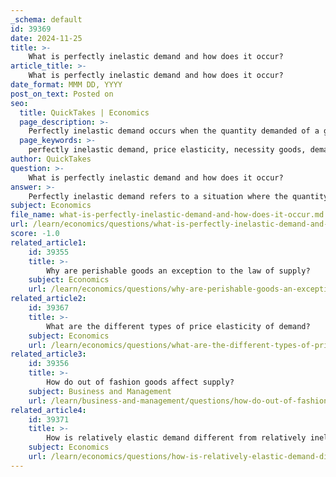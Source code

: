 ```yaml
---
_schema: default
id: 39369
date: 2024-11-25
title: >-
    What is perfectly inelastic demand and how does it occur?
article_title: >-
    What is perfectly inelastic demand and how does it occur?
date_format: MMM DD, YYYY
post_on_text: Posted on
seo:
  title: QuickTakes | Economics
  page_description: >-
    Perfectly inelastic demand occurs when the quantity demanded of a good remains constant regardless of price changes, typically for necessities with no substitutes, represented graphically by a vertical demand curve.
  page_keywords: >-
    perfectly inelastic demand, price elasticity, necessity goods, demand curve, vertical demand curve, insulin, essential goods, no substitutes
author: QuickTakes
question: >-
    What is perfectly inelastic demand and how does it occur?
answer: >-
    Perfectly inelastic demand refers to a situation where the quantity demanded of a good or service remains constant, regardless of changes in its price. This means that consumers will purchase the same amount of the product no matter how much the price increases or decreases. In graphical terms, this is represented by a vertical demand curve, indicating that the price elasticity of demand is equal to zero ($E_p = 0$).\n\nThis phenomenon typically occurs in cases where the product is a necessity and has no close substitutes. For example, life-saving medications like insulin for diabetics exemplify perfectly inelastic demand. Individuals who rely on insulin must purchase it regardless of price changes, as there are no alternative treatments available. Other examples may include essential goods such as certain types of food or water, where consumers cannot reduce their consumption even if prices rise significantly.\n\nIn summary, perfectly inelastic demand occurs under the following conditions:\n1. The good is a necessity with no substitutes.\n2. Consumers are willing to pay any price to obtain the good, as it is essential for their well-being or survival.\n3. The demand curve is represented as a vertical line, indicating that quantity demanded does not change with price fluctuations.
subject: Economics
file_name: what-is-perfectly-inelastic-demand-and-how-does-it-occur.md
url: /learn/economics/questions/what-is-perfectly-inelastic-demand-and-how-does-it-occur
score: -1.0
related_article1:
    id: 39355
    title: >-
        Why are perishable goods an exception to the law of supply?
    subject: Economics
    url: /learn/economics/questions/why-are-perishable-goods-an-exception-to-the-law-of-supply
related_article2:
    id: 39367
    title: >-
        What are the different types of price elasticity of demand?
    subject: Economics
    url: /learn/economics/questions/what-are-the-different-types-of-price-elasticity-of-demand
related_article3:
    id: 39356
    title: >-
        How do out of fashion goods affect supply?
    subject: Business and Management
    url: /learn/business-and-management/questions/how-do-out-of-fashion-goods-affect-supply
related_article4:
    id: 39371
    title: >-
        How is relatively elastic demand different from relatively inelastic demand?
    subject: Economics
    url: /learn/economics/questions/how-is-relatively-elastic-demand-different-from-relatively-inelastic-demand
---
```


&nbsp;